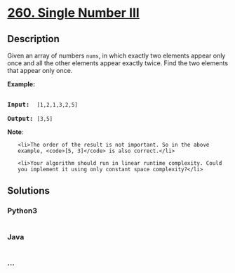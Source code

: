 # [260. Single Number III](https://leetcode.com/problems/single-number-iii)

## Description
<p>Given an array of numbers <code>nums</code>, in which exactly two elements appear only once and all the other elements appear exactly twice. Find the two elements that appear only once.</p>



<p><strong>Example:</strong></p>



<pre>

<strong>Input:</strong>  <code>[1,2,1,3,2,5]</code>

<strong>Output:</strong> <code>[3,5]</code></pre>



<p><b>Note</b>:</p>



<ol>

	<li>The order of the result is not important. So in the above example, <code>[5, 3]</code> is also correct.</li>

	<li>Your algorithm should run in linear runtime complexity. Could you implement it using only constant space complexity?</li>

</ol>


## Solutions


<!-- tabs:start -->

### **Python3**

```python

```

### **Java**

```java

```

### **...**
```

```

<!-- tabs:end -->